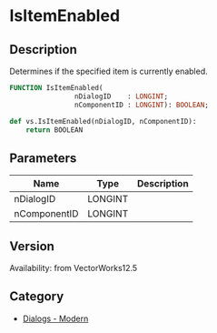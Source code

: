 # IsItemEnabled

## Description
Determines if the specified item is currently enabled.

```pascal
FUNCTION IsItemEnabled(
				nDialogID    : LONGINT;
				nComponentID : LONGINT): BOOLEAN;
```

```python
def vs.IsItemEnabled(nDialogID, nComponentID):
    return BOOLEAN
```

## Parameters
|Name|Type|Description|
|---|---|---|
|nDialogID|LONGINT|   |
|nComponentID|LONGINT|   |

## Version
Availability: from VectorWorks12.5

## Category
* [Dialogs - Modern](../Categories/Dialogs%20-%20Modern.md)
